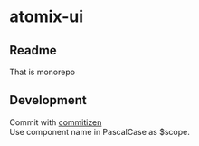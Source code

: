 # atomix-ui

## Readme

That is monorepo

## Development

Commit with [commitizen](https://github.com/commitizen/cz-cli)<br/>
Use component name in PascalCase as $scope.<br/>
